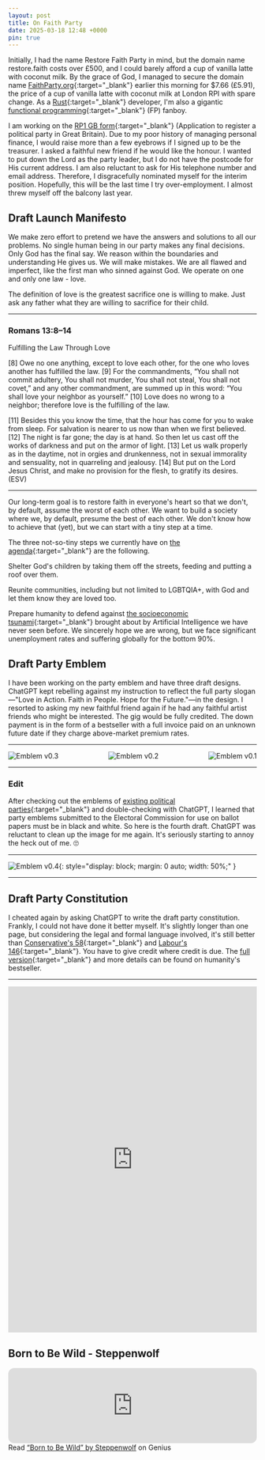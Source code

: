 ```yaml
---
layout: post
title: On Faith Party
date: 2025-03-18 12:48 +0000
pin: true
---
```


Initially, I had the name Restore Faith Party in mind, but the domain name restore.faith costs over £500, and I could barely afford a cup of vanilla latte with coconut milk. By the grace of God, I managed to secure the domain name [FaithParty.org](https://www.faithparty.org/){:target="_blank"} earlier this morning for $7.66 (£5.91), the price of a cup of vanilla latte with coconut milk at London RPI with spare change. As a [Rust](https://en.wikipedia.org/wiki/Rust_(programming_language)){:target="_blank"} developer, I'm also a gigantic [functional programming](https://en.wikipedia.org/wiki/Functional_programming){:target="_blank"} (FP) fanboy.

I am working on the [RP1 GB form](https://www.electoralcommission.org.uk/sites/default/files/2023-06/RP1%20GB%20updated%20May%202023.pdf){:target="_blank"} (Application to register a political party in Great Britain). Due to my poor history of managing personal finance, I would raise more than a few eyebrows if I signed up to be the treasurer. I asked a faithful new friend if he would like the honour. I wanted to put down the Lord as the party leader, but I do not have the postcode for His current address. I am also reluctant to ask for His telephone number and email address. Therefore, I disgracefully nominated myself for the interim position. Hopefully, this will be the last time I try over-employment. I almost threw myself off the balcony last year.

## Draft Launch Manifesto

We make zero effort to pretend we have the answers and solutions to all our problems. No single human being in our party makes any final decisions. Only God has the final say. We reason within the boundaries and understanding He gives us. We will make mistakes. We are all flawed and imperfect, like the first man who sinned against God. We operate on one and only one law - love.

The definition of love is the greatest sacrifice one is willing to make. Just ask any father what they are willing to sacrifice for their child.

---

### Romans 13:8–14

Fulfilling the Law Through Love

[8] Owe no one anything, except to love each other, for the one who loves another has fulfilled the law. [9] For the commandments, “You shall not commit adultery, You shall not murder, You shall not steal, You shall not covet,” and any other commandment, are summed up in this word: “You shall love your neighbor as yourself.” [10] Love does no wrong to a neighbor; therefore love is the fulfilling of the law.

[11] Besides this you know the time, that the hour has come for you to wake from sleep. For salvation is nearer to us now than when we first believed. [12] The night is far gone; the day is at hand. So then let us cast off the works of darkness and put on the armor of light. [13] Let us walk properly as in the daytime, not in orgies and drunkenness, not in sexual immorality and sensuality, not in quarreling and jealousy. [14] But put on the Lord Jesus Christ, and make no provision for the flesh, to gratify its desires. (ESV)

---

Our long-term goal is to restore faith in everyone's heart so that we don't, by default, assume the worst of each other. We want to build a society where we, by default, presume the best of each other. We don't know how to achieve that (yet), but we can start with a tiny step at a time.

The three not-so-tiny steps we currently have on [the agenda](../on-money-and-fiscal-policy/){:target="_blank"} are the following.

Shelter God's children by taking them off the streets, feeding and putting a roof over them.

Reunite communities, including but not limited to LGBTQIA+, with God and let them know they are loved too.

Prepare humanity to defend against [the socioeconomic tsunami](https://letter.hesaid.love/){:target="_blank"} brought about by Artificial Intelligence we have never seen before. We sincerely hope we are wrong, but we face significant unemployment rates and suffering globally for the bottom 90%.

## Draft Party Emblem

I have been working on the party emblem and have three draft designs. ChatGPT kept rebelling against my instruction to reflect the full party slogan—"Love in Action. Faith in People. Hope for the Future."—in the design. I resorted to asking my new faithful friend again if he had any faithful artist friends who might be interested. The gig would be fully credited. The down payment is in the form of a bestseller with a full invoice paid on an unknown future date if they charge above-market premium rates.

---

<div style="display: flex; justify-content: space-between;">
  <img src="/emblem_v0_3.webp" alt="Emblem v0.3" style="max-width: 90%; height: auto;"/>
  <img src="/emblem_v0_2.webp" alt="Emblem v0.2" style="max-width: 90%; height: auto;"/>
  <img src="/emblem_v0_1.webp" alt="Emblem v0.1" style="max-width: 90%; height: auto;"/>
</div>

---

### Edit

After checking out the emblems of [existing political parties](https://www.electoralcommission.org.uk/political-registration-and-regulation/political-party-registration){:target="_blank"} and double-checking with ChatGPT, I learned that party emblems submitted to the Electoral Commission for use on ballot papers must be in black and white. So here is the fourth draft. ChatGPT was reluctant to clean up the image for me again. It's seriously starting to annoy the heck out of me. 🙄

---

![Emblem v0.4](/emblem_v0_4.webp){: style="display: block; margin: 0 auto; width: 50%;" }

---

## Draft Party Constitution

I cheated again by asking ChatGPT to write the draft party constitution. Frankly, I could not have done it better myself. It's slightly longer than one page, but considering the legal and formal language involved, it's still better than [Conservative's 58](https://public.conservatives.com/organisation-department/202101/Conservative%20Party%20Constitution%20%20as%20amended%20January%202021.pdf){:target="_blank"} and [Labour's 146](https://labour.org.uk/wp-content/uploads/2024/02/Rule-Book-2024.pdf){:target="_blank"}. You have to give credit where credit is due. The [full version](https://en.wikipedia.org/wiki/Bible){:target="_blank"} and more details can be found on humanity's bestseller.

---

<embed src="https://dl.hesaidlove.com/Great_Commandment_of_Jesus.pdf" type="application/pdf" width="100%" height="700px" />

## Born to Be Wild - Steppenwolf

<iframe style="border-radius:12px" src="https://open.spotify.com/embed/track/3lN8PP6R2IxbLP05QpYXng?utm_source=generator&theme=0" width="100%" height="152" frameBorder="0" allowfullscreen="" allow="autoplay; clipboard-write; encrypted-media; fullscreen; picture-in-picture" loading="lazy"></iframe>

<div id='rg_embed_link_124052' class='rg_embed_link' data-song-id='124052'>Read <a href='https://genius.com/Steppenwolf-born-to-be-wild-lyrics'>“Born to Be Wild” by Steppenwolf</a> on Genius</div> <script crossorigin src='https://genius.com/songs/124052/embed.js'></script>
